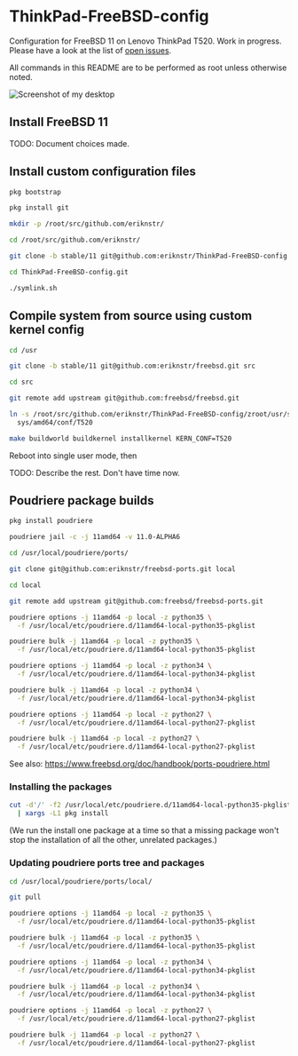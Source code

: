 # ThinkPad-FreeBSD-config

Configuration for FreeBSD 11 on Lenovo ThinkPad T520. Work in progress.
Please have a look at the list of
[open issues](https://github.com/eriknstr/ThinkPad-FreeBSD-config/issues).

All commands in this README are to be performed as root unless otherwise noted.

![Screenshot of my desktop](https://raw.githubusercontent.com/eriknstr/freebsd-config/screenshots/screenshot.png)

## Install FreeBSD 11

TODO: Document choices made.

## Install custom configuration files

```bash
pkg bootstrap

pkg install git

mkdir -p /root/src/github.com/eriknstr/

cd /root/src/github.com/eriknstr/

git clone -b stable/11 git@github.com:eriknstr/ThinkPad-FreeBSD-config.git

cd ThinkPad-FreeBSD-config.git

./symlink.sh
```

## Compile system from source using custom kernel config

```bash
cd /usr

git clone -b stable/11 git@github.com:eriknstr/freebsd.git src

cd src

git remote add upstream git@github.com:freebsd/freebsd.git

ln -s /root/src/github.com/eriknstr/ThinkPad-FreeBSD-config/zroot/usr/src/sys/amd64/conf/T520 \
  sys/amd64/conf/T520

make buildworld buildkernel installkernel KERN_CONF=T520
```

Reboot into single user mode, then

TODO: Describe the rest. Don't have time now.

## Poudriere package builds

```bash
pkg install poudriere

poudriere jail -c -j 11amd64 -v 11.0-ALPHA6

cd /usr/local/poudriere/ports/

git clone git@github.com:eriknstr/freebsd-ports.git local

cd local

git remote add upstream git@github.com:freebsd/freebsd-ports.git

poudriere options -j 11amd64 -p local -z python35 \
  -f /usr/local/etc/poudriere.d/11amd64-local-python35-pkglist

poudriere bulk -j 11amd64 -p local -z python35 \
  -f /usr/local/etc/poudriere.d/11amd64-local-python35-pkglist

poudriere options -j 11amd64 -p local -z python34 \
  -f /usr/local/etc/poudriere.d/11amd64-local-python34-pkglist

poudriere bulk -j 11amd64 -p local -z python34 \
  -f /usr/local/etc/poudriere.d/11amd64-local-python34-pkglist

poudriere options -j 11amd64 -p local -z python27 \
  -f /usr/local/etc/poudriere.d/11amd64-local-python27-pkglist

poudriere bulk -j 11amd64 -p local -z python27 \
  -f /usr/local/etc/poudriere.d/11amd64-local-python27-pkglist
```

See also: https://www.freebsd.org/doc/handbook/ports-poudriere.html

### Installing the packages

```bash
cut -d'/' -f2 /usr/local/etc/poudriere.d/11amd64-local-python35-pkglist \
  | xargs -L1 pkg install
```

(We run the install one package at a time so that a missing package
 won't stop the installation of all the other, unrelated packages.)

### Updating poudriere ports tree and packages

```bash
cd /usr/local/poudriere/ports/local/

git pull

poudriere options -j 11amd64 -p local -z python35 \
  -f /usr/local/etc/poudriere.d/11amd64-local-python35-pkglist

poudriere bulk -j 11amd64 -p local -z python35 \
  -f /usr/local/etc/poudriere.d/11amd64-local-python35-pkglist

poudriere options -j 11amd64 -p local -z python34 \
  -f /usr/local/etc/poudriere.d/11amd64-local-python34-pkglist

poudriere bulk -j 11amd64 -p local -z python34 \
  -f /usr/local/etc/poudriere.d/11amd64-local-python34-pkglist

poudriere options -j 11amd64 -p local -z python27 \
  -f /usr/local/etc/poudriere.d/11amd64-local-python27-pkglist

poudriere bulk -j 11amd64 -p local -z python27 \
  -f /usr/local/etc/poudriere.d/11amd64-local-python27-pkglist
```
